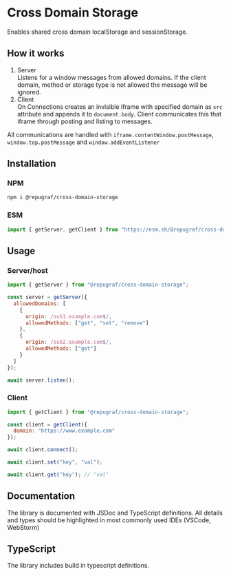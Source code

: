# Cross Domain Storage

Enables shared cross domain localStorage and sessionStorage.

## How it works

1. Server  
   Listens for a window messages from allowed domains.
   If the client domain, method or storage type is not allowed the message will be ignored.
2. Client  
   On Connections creates an invisible iframe with specified domain as `src` attribute and appends it to `document.body`.
   Client communicates this that iframe through posting and listing to messages.

All communications are handled with `iframe.contentWindow.postMessage`, `window.top.postMessage` and `window.addEventListener`

## Installation

### NPM

```sh
npm i @repugraf/cross-domain-storage
```

### ESM

```js
import { getServer, getClient } from "https://esm.sh/@repugraf/cross-domain-storage";
```

## Usage

### Server/host

```js
import { getServer } from "@repugraf/cross-domain-storage";

const server = getServer({
  allowedDomains: [
    {
      origin: /sub1.example.com$/,
      allowedMethods: ["get", "set", "remove"]
    },
    {
      origin: /sub2.example.com$/,
      allowedMethods: ["get"]
    }
  ]
});

await server.listen();
```

### Client

```js
import { getClient } from "@repugraf/cross-domain-storage";

const client = getClient({
  domain: "https://www.example.com"
});

await client.connect();

await client.set("key", "val");

await client.get("key"); // "val"
```

## Documentation

The library is documented with JSDoc and TypeScript definitions.
All details and types should be highlighted in most commonly used IDEs (VSCode, WebStorm)

## TypeScript

The library includes build in typescript definitions.
